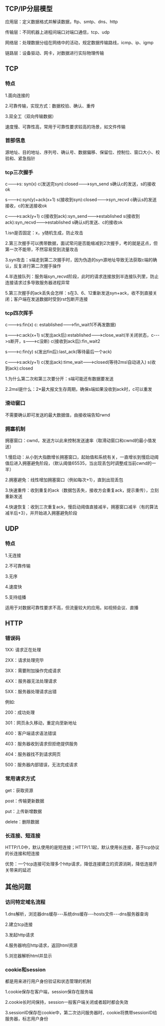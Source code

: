## TCP/IP分层模型

应用层：定义数据格式并解读数据，ftp、smtp、dns、http

传输层：不同机器上进程间端口对端口通信，tcp、udp

网络层：处理数据分组在网络中的活动，规定数据传输路线，icmp、ip、igmp

链路层：设备驱动、网卡，对数据进行实际物理传输

## TCP

### 特点

1.面向连接的

2.可靠传输，实现方式：数据校验、确认、重传

3.双全工（双向传输数据）

速度慢、可靠性高，常用于可靠性要求较高的场景，如文件传输

### 首部信息

源地址、目的地址、序列号、确认号、数据偏移、保留位、控制位、窗口大小、校验和、紧急指针

### tcp三次握手

c--->s: syn(x)                               c(发送完syn):closed--->syn_send                                                                                   s确认c的发送，s的接收ok

s--->c:syn(y)+ack(x+1)		    s(接收到syn):closed--->syn_recvd                                                                                   c确认s的发送接收，c的发送接收ok

c--->s:ack(y+1)                           c(接收到ack):syn_send--->established s(接收到ack):syn_recvd--->established              s确认s的发送、c的接收ok

1.isn是否固定：x，y随机生成，防止攻击

2.第三次握手可以携带数据，面试常问是否能缩减到2次握手，考的就是这点，但第一次不能带，不然容易受到流量攻击

3.syn攻击：s端走到第二次握手时，因为伪造的syn源地址导致无法获取c端的确认，反复进行第二次握手操作

4.半连接队列：服务端syn_recvd阶段，此时的请求连接放到半连接队列里，防止连接请求过多导致服务器进程异常

5.第三次握手的ack丢失会怎样：s在3、6、12重新发送syn+ack，收不到直接关闭；客户端在发送数据时受到rst包断开连接

### tcp四次挥手

c--->s:fin(x)                               c: established--->fin_wait1(不再发数据)

s--->c:ack(x+1)                         s(发出ack后):established--->close_wait(半关闭状态，c--->s断开，s--->c没断)     c(接收到ack后):fin_wait2

s--->c:fin(y)                               s(发出fin后):last_ack(等待最后一个ack)

c--->s:ack(y+1)                         c(发出ack):time_wait--->closed(等待2msl自动进入) s(收到ack):closed

1.为什么第二次和第三次要分开：s端可能还有数据要发送

2.2msl是什么：2*最大报文生存周期，确保s端如果没收到ack时，c可以重发

### 滑动窗口

不需要确认即可发送的最大数据值，由接收端告知rwnd

### 拥塞机制

拥塞窗口：cwnd，发送方以此来控制发送速率（取滑动窗口和cwnd的最小值发送）

1.慢启动：从小到大指数增长拥塞窗口，起始值和系统有关，一直增长到慢启动阈值后进入拥塞避免阶段，（默认阈值65535，当出现丢包时调整成当前cwnd的一半）

2.拥塞避免：线性增加拥塞窗口（例如每次+1），直到出现丢包

3.快速重传：收到重复的ack（数据包丢失，接收方会重复ack，提示重传），立刻重新发送

4.快速恢复：收到三次重复ack，慢启动阈值直接减半，拥塞窗口减半（有的算法减半后+3），并开始进入拥塞避免阶段


## UDP

### 特点

1.无连接

2.不可靠传输

3.无序

4.速度快

5.支持组播

适用于对数据可靠性要求不高，但流量较大的应用。如视频会议、直播


## HTTP

### 错误码

1XX:   请求正在处理

2XX：请求处理完毕

3XX：需要附加操作完成请求

4XX：服务器无法处理请求

5XX：服务器处理请求出错


例如:

200：成功处理

301：网页永久移动，重定向至新地址

400：客户端请求语法错误

403：服务器收到请求但拒绝提供服务

404：服务器找不到请求网页

500：服务器内部错误，无法完成请求

### 常用请求方式

get：获取资源

post：传输更新数据

put：上传新增数据

delete：删除数据

### 长连接、短连接

HTTP/1.0中，默认使用的是短连接；HTTP/1.1起，默认使用长连接，基于tcp协议的长连接和短连接

优势：一个tcp连接可处理多个http请求，降低连接建立的资源消耗，降低连接开关带来的延迟

## 其他问题

### 访问特定域名流程

1.dns解析，浏览器dns缓存---系统dns缓存---hosts文件---dns服务器查询

2.建立tcp连接

3.发起http请求

4.服务器响应http请求，返回html资源

5.浏览器解析html并显示


### cookie和session

都是用来进行用户身份验证和状态管理的机制

1.cookie保存在客户端，session保存在服务端

2.cookie长时间保持，session一般客户端关闭或者超时都会失效

3.sessionID保存在cookie中，第二次访问服务器时，cookie将携带sessionID给服务器，标志用户身份
